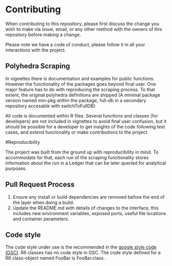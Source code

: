 # Contributing

When contributing to this repository, please first discuss the change you wish to make via issue,
email, or any other method with the owners of this repository before making a change. 

Please note we have a code of conduct, please follow it in all your interactions with the project.

## Polyhedra Scraping

In vignettes there is documentation and examples for public functions. However the functionality of the packages goes beyond final user. One major feature has to do with reproducing the scraping process. To that extent, the original polyhedra definitions are shipped (A minimal package version named min-pkg within the package, full-db in a secondary repository accesable with switchToFullDB).

All code is documented within R files. Several functions and classes (for developers) are not included in vignettes to avoid final user confusion, but it should be possible for a developer to get insights of the code following test cases, and extend funcionality or make contributions to the project.

#Reproducibility

The project was built from the ground up with reproducibility in mind. To accommodate for that, each run of the scraping functionality stores information about the run in a Ledger that can be later queried for analytical purposes. 

## Pull Request Process

1. Ensure any install or build dependencies are removed before the end of the layer when doing a 
   build.
2. Update the README.md with details of changes to the interface, this includes new environment 
   variables, exposed ports, useful file locations and container parameters.

## Code style

The code style under use is the recommended in the [google style code (GSC)](https://google.github.io/styleguide/Rguide.xml). 
R6 classes has no code style in GSC. The code style defined for a R6 class-object named FooBar is FooBar.class .




